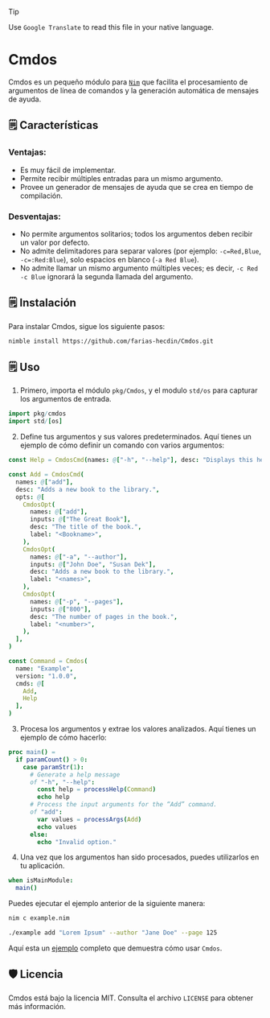> [!TIP]
> Use `Google Translate` to read this file in your native language.

# Cmdos

Cmdos es un pequeño módulo para [`Nim`](https://nim-lang.org/) que facilita el procesamiento de argumentos de línea de comandos y la generación automática de mensajes de ayuda.

## 🗒️ Características

### Ventajas:

* Es muy fácil de implementar.
* Permite recibir múltiples entradas para un mismo argumento.
* Provee un generador de mensajes de ayuda que se crea en tiempo de compilación.

### Desventajas:

* No permite argumentos solitarios; todos los argumentos deben recibir un valor por defecto.
* No admite delimitadores para separar valores (por ejemplo: `-c=Red,Blue`, `-c=:Red:Blue`), solo espacios en blanco (`-a Red Blue`).
* No admite llamar un mismo argumento múltiples veces; es decir, `-c Red -c Blue` ignorará la segunda llamada del argumento.

## 🗒️ Instalación

Para instalar Cmdos, sigue los siguiente pasos:

```sh
nimble install https://github.com/farias-hecdin/Cmdos.git
```

## 🗒️ Uso

1. Primero, importa el módulo `pkg/Cmdos`, y el modulo `std/os` para capturar los argumentos de entrada.

```nim
import pkg/cmdos
import std/[os]
```

2. Define tus argumentos y sus valores predeterminados. Aquí tienes un ejemplo de cómo definir un comando con varios argumentos:

```nim
const Help = CmdosCmd(names: @["-h", "--help"], desc: "Displays this help screen and exit.")

const Add = CmdosCmd(
  names: @["add"],
  desc: "Adds a new book to the library.",
  opts: @[
    CmdosOpt(
      names: @["add"],
      inputs: @["The Great Book"],
      desc: "The title of the book.",
      label: "<Bookname>",
    ),
    CmdosOpt(
      names: @["-a", "--author"],
      inputs: @["John Doe", "Susan Dek"],
      desc: "Adds a new book to the library.",
      label: "<names>",
    ),
    CmdosOpt(
      names: @["-p", "--pages"],
      inputs: @["800"],
      desc: "The number of pages in the book.",
      label: "<number>",
    ),
  ],
)
```

```nim
const Command = Cmdos(
  name: "Example",
  version: "1.0.0",
  cmds: @[
    Add,
    Help
  ],
)
```

3. Procesa los argumentos y extrae los valores analizados. Aquí tienes un ejemplo de cómo hacerlo:

```nim
proc main() =
  if paramCount() > 0:
    case paramStr(1):
      # Generate a help message
      of "-h", "--help":
        const help = processHelp(Command)
        echo help
      # Process the input arguments for the “Add” command.
      of "add":
        var values = processArgs(Add)
        echo values
      else:
        echo "Invalid option."
```

4. Una vez que los argumentos han sido procesados, puedes utilizarlos en tu aplicación.

```nim
when isMainModule:
  main()
```

Puedes ejecutar el ejemplo anterior de la siguiente manera:

```sh
nim c example.nim
```

```sh
./example add "Lorem Ipsum" --author "Jane Doe" --page 125
```

Aquí esta un [ejemplo](./test/example.nim) completo que demuestra cómo usar `Cmdos`.

## 🛡️ Licencia

Cmdos está bajo la licencia MIT. Consulta el archivo `LICENSE` para obtener más información.
